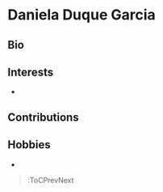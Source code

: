 # Daniela Duque Garcia

## Bio



## Interests

-

## Contributions



## Hobbies

- 
> :ToCPrevNext